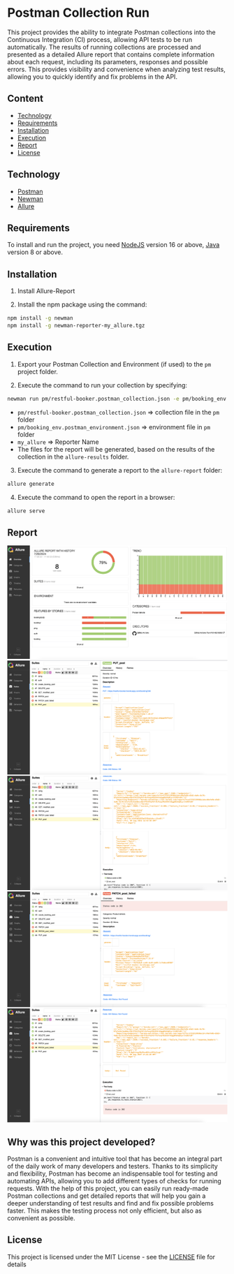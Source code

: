 # Postman Collection Run

This project provides the ability to integrate Postman collections into the Continuous Integration (CI) process, allowing API tests to be run automatically. The results of running collections are processed and presented as a detailed Allure report that contains complete information about each request, including its parameters, responses and possible errors. This provides visibility and convenience when analyzing test results, allowing you to quickly identify and fix problems in the API.
 
## Сontent
- [Technology](#Technology)
- [Requirements](#Requirements)
- [Installation](#Installation)
- [Execution](#Execution)
- [Report](#Report)
- [License](#License)

## Technology
- [Postman](https://www.postman.com/)
- [Newman](https://www.npmjs.com/package/newman/)
- [Allure](https://allurereport.org/)

## Requirements
To install and run the project, you need [NodeJS](https://nodejs.org/) version 16 or above, [Java](https://www.java.com/) version 8 or above.

## Installation

1. Install Allure-Report

2. Install the npm package using the command:
```sh
npm install -g newman
npm install -g newman-reporter-my_allure.tgz
```

## Execution

1. Export your Postman Collection and Environment (if used) to the `pm` project folder.

2. Execute the command to run your collection by specifying:
```sh
newman run pm/restful-booker.postman_collection.json -e pm/booking_env.postman_environment.json -r my_allure
```
- `pm/restful-booker.postman_collection.json` => collection file in the `pm` folder
- `pm/booking_env.postman_environment.json` =>  environment file in `pm` folder
- `my_allure` => Reporter Name 
- The files for the report will be generated, based on the results of the collection in the `allure-results` folder.

3. Execute the command to generate a report to the `allure-report` folder:
```sh
allure generate
```
4. Execute the command to open the report in a browser:
```sh
allure serve
```

## Report

![screenshot](./screenshot/allure-report.png)
![screenshot](./screenshot/pass_1.png)
![screenshot](./screenshot/pass_2.png)
![screenshot](./screenshot/failed_1.png)
![screenshot](./screenshot/failed_2.png)

## Why was this project developed?
Postman is a convenient and intuitive tool that has become an integral part of the daily work of many developers and testers. Thanks to its simplicity and flexibility, Postman has become an indispensable tool for testing and automating APIs, allowing you to add different types of checks for running requests. With the help of this project, you can easily run ready-made Postman collections and get detailed reports that will help you gain a deeper understanding of test results and find and fix possible problems faster. This makes the testing process not only efficient, but also as convenient as possible.


## License
This project is licensed under the MIT License - see the [LICENSE](LICENSE) file for details
